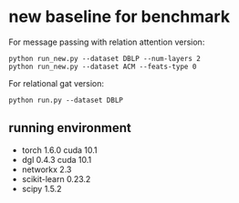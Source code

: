 # new baseline for benchmark

For message passing with relation attention version:

```
python run_new.py --dataset DBLP --num-layers 2
python run_new.py --dataset ACM --feats-type 0
```

For relational gat version:

```
python run.py --dataset DBLP
```

## running environment

* torch 1.6.0 cuda 10.1
* dgl 0.4.3 cuda 10.1
* networkx 2.3
* scikit-learn 0.23.2
* scipy 1.5.2